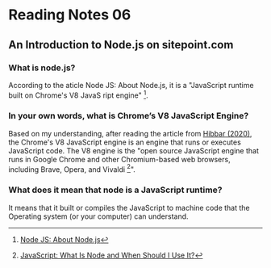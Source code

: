 # Reading Notes 06

## An Introduction to Node.js on sitepoint.com

### What is node.js?

According to the aticle Node JS: About Node.js, it is a "JavaScript runtime built on Chrome's V8 JavaS ript engine" [^1].

### In your own words, what is Chrome’s V8 JavaScript Engine?
Based on my understanding, after reading the article from [Hibbar (2020)](https://www.sitepoint.com/an-introduction-to-node-js/), the Chrome's V8 JavaScript engine is an engine that runs or executes JavaScript code. The V8 engine is the "open source JavaScript engine that runs in Google Chrome and other Chromium-based web browsers, including Brave, Opera, and Vivaldi [^2]". 

### What does it mean that node is a JavaScript runtime?

It means that it built or compiles the JavaScript to machine code that the Operating system (or your computer) can understand.


[^1]: [Node JS: About Node.js](https://nodejs.org/en/about/)
[^2]: [JavaScript: What Is Node and When Should I Use It?](https://www.sitepoint.com/an-introduction-to-node-js/)

